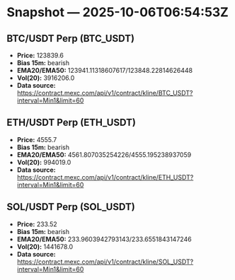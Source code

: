 # Snapshot — 2025-10-06T06:54:53Z

## BTC/USDT Perp (BTC_USDT)
- **Price:** 123839.6
- **Bias 15m:** bearish
- **EMA20/EMA50:** 123941.11318607617/123848.22814626448
- **Vol(20):** 3916206.0
- **Data source:** https://contract.mexc.com/api/v1/contract/kline/BTC_USDT?interval=Min1&limit=60

## ETH/USDT Perp (ETH_USDT)
- **Price:** 4555.7
- **Bias 15m:** bearish
- **EMA20/EMA50:** 4561.807035254226/4555.195238937059
- **Vol(20):** 994019.0
- **Data source:** https://contract.mexc.com/api/v1/contract/kline/ETH_USDT?interval=Min1&limit=60

## SOL/USDT Perp (SOL_USDT)
- **Price:** 233.52
- **Bias 15m:** bearish
- **EMA20/EMA50:** 233.9603942793143/233.6551843147246
- **Vol(20):** 1441678.0
- **Data source:** https://contract.mexc.com/api/v1/contract/kline/SOL_USDT?interval=Min1&limit=60
